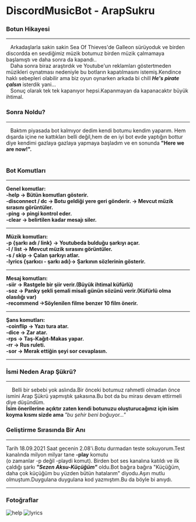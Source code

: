 # DiscordMusicBot - ArapSukru
### Botun Hikayesi
<hr>
&nbsp;&nbsp;&nbsp;Arkadaşlarla sakin sakin Sea Of Thieves'de Galleon sürüyoduk ve birden discordda en sevdiğimiz müzik botumuz birden müzik çalmamaya başlamıştı ve daha sonra da kapandı.. <br>
&nbsp;&nbsp;&nbsp;Daha sonra biraz araştırdık ve Youtube'un reklamları göstertmeden müzikleri oynatması nedeniyle bu botların kapatılmasını istemiş.Kendince haklı sebepleri olabilir ama biz oyun oynarken arkada bi chill <b><i>He's pirate çalsın</i></b> isterdik yani... <br>
&nbsp&nbsp&nbsp;Sonuç olarak tek tek kapanıyor hepsi.Kapanmayan da kapanacaktır büyük ihtimal.

### Sonra Noldu? <br>
<hr>
&nbsp;&nbsp;&nbsp;Baktım piyasada bot kalmıyor dedim kendi botumu kendim yaparım. Hem dışarda içine ne kattıkları belli değil,hem de en iyi bot evde yaptığın bottur diye kendimi gazlaya gazlaya yapmaya başladım ve en sonunda <b>"Here we are now!".</b> <br>
<br>

### Bot Komutları <br>
<hr>
<b>Genel komutlar: </b><br>
<b> -help -> Bütün komutları gösterir. </b><br>
<b> -disconnect / dc -> Botu geldiği yere geri gönderir. -> Mevcut müzik sırasını görüntüler. </b><br>
<b> -ping -> pingi kontrol eder. </b><br>
<b> -clear -> belirtilen kadar mesajı siler.</b><br>
<hr>

<b>Müzik komutları: </b><br>
<b> -p {şarkı adı / link} -> Youtubeda bulduğu şarkıyı açar. </b><br>
<b> -l / list -> Mevcut müzik sırasını görüntüler. </b><br>
<b> -s / skip -> Çalan şarkıyı atlar. </b><br>
<b> -lyrics {şarkıcı - şarkı adı}-> Şarkının sözlerinin gösterir. </b><br>
<hr>

<b>Mesaj komutları: </b><br>
<b> -siir -> Rastgele bir şiir verir.(Büyük ihtimal küfürlü)</b><br>
<b> -soz -> Panky şekli şemali misali günün sözünü verir.(Küfürlü olma olasılığı var) </b><br>
<b> -recommend ->Söylenilen filme benzer 10 film önerir.</b><br>
<hr>

<b>Şans komutları: </b><br>
<b> -coinflip -> Yazı tura atar.</b><br>
<b> -dice -> Zar atar.</b><br>
<b> -rps -> Taş-Kağıt-Makas yapar.</b><br>
<b> -rr -> Rus ruleti.</b><br>
<b> -sor -> Merak ettiğin şeyi sor cevaplasın.</b><br>
<hr>



### İsmi Neden Arap Şükrü? <br>
<hr>
&nbsp;&nbsp;&nbsp; Belli bir sebebi yok aslında.Bir önceki botumuz rahmetli olmadan önce ismini Arap Şükrü yapmıştık şakasına.Bu bot da bu mirası devam ettirmeli diye düşündüm.<br>
<b>İsim önerilerine açıktır zaten kendi botunuzu oluşturucağınız için isim koyma kısmı sizde ama </b><i>"bu şehir beni boğuyor..."</i>

### Geliştirme Sırasında Bir Anı <br>
<hr>
Tarih 18.09.2021 Saat gecenin 2.08'i.Botu durmadan teste sokuyorum.Test kanalında milyon milyar tane <b>-play</b> komutu<br>(o zamanlar -p değil -playdi komut). Birden bot ses kanalına katıldı ve ilk çaldığı şarkı <b><i>"Sezen Aksu-Küçüğüm"</i></b> oldu.Bot bağıra bağıra "Küçüğüm, daha çok küçüğüm bu yüzden bütün hatalarım" diyodu.Aşırı mutlu olmuştum.Duygulana duygulana kod yazmıştım.Bu da böyle bi anıydı.
<hr>



### Fotoğraflar <br>
![help](https://user-images.githubusercontent.com/30879498/156932878-7a7966c0-6a72-4d2b-be06-f54f31ff563a.png)
![lyrics](https://user-images.githubusercontent.com/30879498/156932881-3ba6e0d4-bbf1-4ca7-a855-6c48b0f53719.png)

